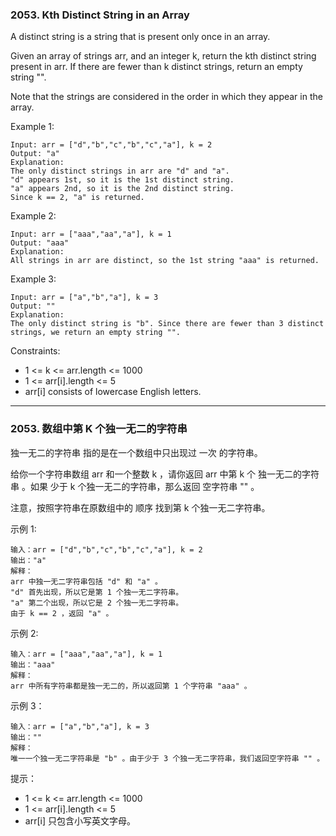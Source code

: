 ### 2053. Kth Distinct String in an Array
A distinct string is a string that is present only once in an array.

Given an array of strings arr, and an integer k, return the kth distinct string present in arr. If there are fewer than k distinct strings, return an empty string "".

Note that the strings are considered in the order in which they appear in the array.



Example 1:

	Input: arr = ["d","b","c","b","c","a"], k = 2
	Output: "a"
	Explanation:
	The only distinct strings in arr are "d" and "a".
	"d" appears 1st, so it is the 1st distinct string.
	"a" appears 2nd, so it is the 2nd distinct string.
	Since k == 2, "a" is returned.

Example 2:

	Input: arr = ["aaa","aa","a"], k = 1
	Output: "aaa"
	Explanation:
	All strings in arr are distinct, so the 1st string "aaa" is returned.

Example 3:

	Input: arr = ["a","b","a"], k = 3
	Output: ""
	Explanation:
	The only distinct string is "b". Since there are fewer than 3 distinct strings, we return an empty string "".



Constraints:

* 1 <= k <= arr.length <= 1000
* 1 <= arr[i].length <= 5
* arr[i] consists of lowercase English letters.

----

### 2053. 数组中第 K 个独一无二的字符串
独一无二的字符串 指的是在一个数组中只出现过 一次 的字符串。

给你一个字符串数组 arr 和一个整数 k ，请你返回 arr 中第 k 个 独一无二的字符串 。如果 少于 k 个独一无二的字符串，那么返回 空字符串 "" 。

注意，按照字符串在原数组中的 顺序 找到第 k 个独一无二字符串。



示例 1:

	输入：arr = ["d","b","c","b","c","a"], k = 2
	输出："a"
	解释：
	arr 中独一无二字符串包括 "d" 和 "a" 。
	"d" 首先出现，所以它是第 1 个独一无二字符串。
	"a" 第二个出现，所以它是 2 个独一无二字符串。
	由于 k == 2 ，返回 "a" 。

示例 2:

	输入：arr = ["aaa","aa","a"], k = 1
	输出："aaa"
	解释：
	arr 中所有字符串都是独一无二的，所以返回第 1 个字符串 "aaa" 。

示例 3：

	输入：arr = ["a","b","a"], k = 3
	输出：""
	解释：
	唯一一个独一无二字符串是 "b" 。由于少于 3 个独一无二字符串，我们返回空字符串 "" 。



提示：

* 1 <= k <= arr.length <= 1000
* 1 <= arr[i].length <= 5
* arr[i] 只包含小写英文字母。


